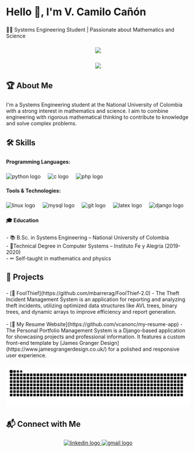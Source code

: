 <h1 align="left">Hello 👋, I'm V. Camilo Cañón</h1>

###

<p align="left">🧑‍💻 Systems Engineering Student | Passionate about Mathematics and Science</p>

###

<div align="center">
  <img height="200" src="https://imgflip.com/gif/9lhm3t"  />
</div>

###

<div align="center">
  <img src="https://visitor-badge.laobi.icu/badge?page_id=vcanonc.vcanonc&left_color=grey&right_color=darkmagenta"  />
</div>

###

<h2 align="left">🏆 About Me</h2>

###

<p align="left">I'm a Systems Engineering student at the National University of Colombia with a strong interest in mathematics and science. I aim to combine engineering with rigorous mathematical thinking to contribute to knowledge and solve complex problems.</p>

###

<h2 align="left">🛠️ Skills</h2>

###

<h4 align="left">Programming Languages:</h4>

###

<div align="left">
  <img src="https://img.shields.io/badge/Python-3776AB?logo=python&logoColor=white&style=for-the-badge" height="40" alt="python logo"  />
  <img width="12" />
  <img src="https://img.shields.io/badge/C-A8B9CC?logo=c&logoColor=black&style=for-the-badge" height="40" alt="c logo"  />
  <img width="12" />
  <img src="https://img.shields.io/badge/PHP-777BB4?logo=php&logoColor=black&style=for-the-badge" height="40" alt="php logo"  />
</div>

###

<h4 align="left">Tools & Technologies:</h4>

###

<div align="left">
  <img src="https://img.shields.io/badge/Linux-FCC624?logo=linux&logoColor=black&style=for-the-badge" height="40" alt="linux logo"  />
  <img width="12" />
  <img src="https://img.shields.io/badge/MySQL-4479A1?logo=mysql&logoColor=white&style=for-the-badge" height="40" alt="mysql logo"  />
  <img width="12" />
  <img src="https://img.shields.io/badge/Git-F05032?logo=git&logoColor=white&style=for-the-badge" height="40" alt="git logo"  />
  <img width="12" />
  <img src="https://img.shields.io/badge/LaTeX-008080?logo=latex&logoColor=white&style=for-the-badge" height="40" alt="latex logo"  />
  <img width="12" />
  <img src="https://img.shields.io/badge/Django-092E20?logo=django&logoColor=white&style=for-the-badge" height="40" alt="django logo"  />
</div>

###

<h4 align="left">🎓 Education</h4>

###

<p align="left">- 📚 B.Sc. in Systems Engineering – National University of Colombia<br>- 📖Technical Degree in Computer Systems – Instituto Fe y Alegría (2019-2020)<br>- ✏ Self-taught in mathematics and physics</p>

###

<h2 align="left">🔬 Projects</h2>

###

<p align="left">- [📌 FoolThief](https://github.com/mbarrerag/FoolThief-2.0) - The Theft Incident Management System is an application for reporting and analyzing theft incidents, utilizing optimized data structures like AVL trees, binary trees, and dynamic arrays to improve efficiency and report generation.  <br>  <br>- [📌 My Resume Website](https://github.com/vcanonc/my-resume-app) - The Personal Portfolio Management System is a Django-based application for showcasing projects and professional information. It features a custom front-end template by [James Granger Design](https://www.jamesgrangerdesign.co.uk/) for a polished and responsive user experience.</p>

###

<img src="https://raw.githubusercontent.com/vcanonc/vcanonc/output/snake.svg" alt="Snake animation" />

###

<h2 align="left">📬 Connect with Me</h2>

###

<div align="center">
  <a href="https://www.linkedin.com/in/vcanonc/" target="_blank">
    <img src="https://raw.githubusercontent.com/maurodesouza/profile-readme-generator/master/src/assets/icons/social/linkedin/default.svg" width="52" height="40" alt="linkedin logo"  />
  </a>
  <a href="vcanonc@unal.edu.co" target="_blank">
    <img src="https://raw.githubusercontent.com/maurodesouza/profile-readme-generator/master/src/assets/icons/social/gmail/default.svg" width="52" height="40" alt="gmail logo"  />
  </a>
</div>

###
